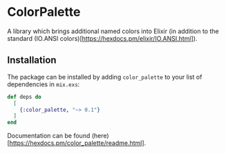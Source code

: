 # ColorPalette

A library which brings additional named colors into Elixir (in addition to the standard
(IO.ANSI colors)[https://hexdocs.pm/elixir/IO.ANSI.html]).

## Installation

The package can be installed by adding `color_palette` to your list of dependencies in `mix.exs`:

```elixir
def deps do
  [
    {:color_palette, "~> 0.1"}
  ]
end
```

Documentation can be found (here)[https://hexdocs.pm/color_palette/readme.html].
